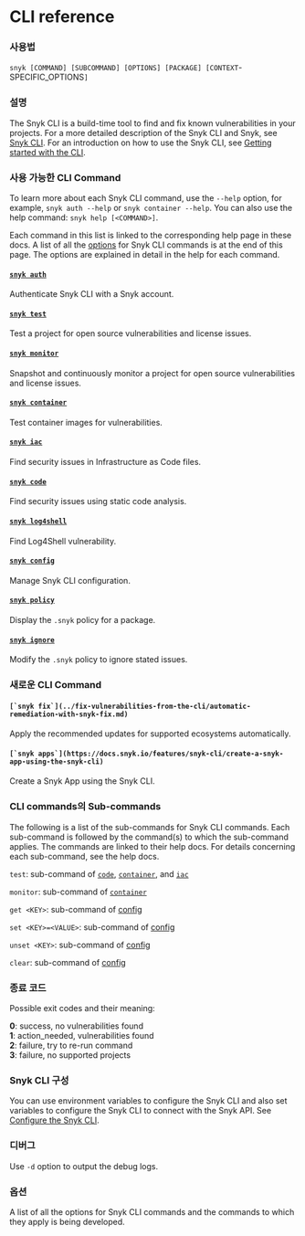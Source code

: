 # CLI reference

### 사용법

`snyk [COMMAND] [SUBCOMMAND] [OPTIONS] [PACKAGE] [CONTEXT`-SPECIFIC\_OPTIONS`]`

### 설명

The Snyk CLI is a build-time tool to find and fix known vulnerabilities in your projects. For a more detailed description of the Snyk CLI and Snyk, see [Snyk CLI](https://github.com/snyk/user-docs/blob/5e52535b78618f57eda40eb08fc8fbf91e16f1f0/docs/features/snyk-cli). For an introduction on how to use the Snyk CLI, see [Getting started with the CLI](https://github.com/snyk/user-docs/blob/5e52535b78618f57eda40eb08fc8fbf91e16f1f0/docs/features/snyk-cli/getting-started-with-the-cli).

### 사용 가능한 CLI Command

To learn more about each Snyk CLI command, use the `--help` option, for example, `snyk auth --help` or `snyk container --help`. You can also use the help command: `snyk help [<COMMAND>]`.

Each command in this list is linked to the corresponding help page in these docs. A list of all the [options](https://github.com/snyk/user-docs/blob/5e52535b78618f57eda40eb08fc8fbf91e16f1f0/docs/features/snyk-cli/cli-reference/#options) for Snyk CLI commands is at the end of this page. The options are explained in detail in the help for each command.

#### [`snyk auth`](https://github.com/snyk/user-docs/blob/5e52535b78618f57eda40eb08fc8fbf91e16f1f0/docs/features/snyk-cli/commands/auth.md)

Authenticate Snyk CLI with a Snyk account.

#### [`snyk test`](https://github.com/snyk/user-docs/blob/5e52535b78618f57eda40eb08fc8fbf91e16f1f0/docs/features/snyk-cli/commands/test.md)

Test a project for open source vulnerabilities and license issues.

#### [`snyk monitor`](https://github.com/snyk/user-docs/blob/5e52535b78618f57eda40eb08fc8fbf91e16f1f0/docs/features/snyk-cli/commands/monitor.md)

Snapshot and continuously monitor a project for open source vulnerabilities and license issues.

#### [`snyk container`](https://github.com/snyk/user-docs/blob/5e52535b78618f57eda40eb08fc8fbf91e16f1f0/docs/features/snyk-cli/commands/container.md)

Test container images for vulnerabilities.

#### [`snyk iac`](https://github.com/snyk/user-docs/blob/5e52535b78618f57eda40eb08fc8fbf91e16f1f0/docs/features/snyk-cli/commands/iac.md)

Find security issues in Infrastructure as Code files.

#### [`snyk code`](https://github.com/snyk/user-docs/blob/5e52535b78618f57eda40eb08fc8fbf91e16f1f0/docs/features/snyk-cli/commands/code.md)

Find security issues using static code analysis.

#### [`snyk log4shell`](https://github.com/snyk/user-docs/blob/5e52535b78618f57eda40eb08fc8fbf91e16f1f0/docs/features/snyk-cli/commands/log4shell.md)

Find Log4Shell vulnerability.

#### [`snyk config`](https://github.com/snyk/user-docs/blob/5e52535b78618f57eda40eb08fc8fbf91e16f1f0/docs/features/snyk-cli/commands/config.md)

Manage Snyk CLI configuration.

#### [`snyk policy`](https://github.com/snyk/user-docs/blob/5e52535b78618f57eda40eb08fc8fbf91e16f1f0/docs/features/snyk-cli/commands/policy.md)

Display the `.snyk` policy for a package.

#### [`snyk ignore`](https://github.com/snyk/user-docs/blob/5e52535b78618f57eda40eb08fc8fbf91e16f1f0/docs/features/snyk-cli/commands/ignore.md)

Modify the `.snyk` policy to ignore stated issues.

### 새로운 CLI Command

#### ``[`snyk fix`](../fix-vulnerabilities-from-the-cli/automatic-remediation-with-snyk-fix.md)``

Apply the recommended updates for supported ecosystems automatically.

#### ``[`snyk apps`](https://docs.snyk.io/features/snyk-cli/create-a-snyk-app-using-the-snyk-cli)``

Create a Snyk App using the Snyk CLI.

### CLI commands의 Sub-commands

The following is a list of the sub-commands for Snyk CLI commands. Each sub-command is followed by the command(s) to which the sub-command applies. The commands are linked to their help docs. For details concerning each sub-command, see the help docs.

`test`: sub-command of [`code`](https://docs.snyk.io/features/snyk-cli/commands/code), [`container`](https://docs.snyk.io/features/snyk-cli/commands/container), and [`iac`](https://docs.snyk.io/features/snyk-cli/commands/iac)

`monitor`: sub-command of [`container`](https://docs.snyk.io/features/snyk-cli/commands/container)

`get <KEY>`: sub-command of [config](https://docs.snyk.io/features/snyk-cli/commands/config)

`set <KEY>=<VALUE>`: sub-command of [config](https://docs.snyk.io/features/snyk-cli/commands/config)

`unset <KEY>`: sub-command of [config](https://docs.snyk.io/features/snyk-cli/commands/config)

`clear`: sub-command of [config](https://docs.snyk.io/features/snyk-cli/commands/config)

### 종료 코드

Possible exit codes and their meaning:

**0**: success, no vulnerabilities found\
**1**: action\_needed, vulnerabilities found\
**2**: failure, try to re-run command\
**3**: failure, no supported projects

### Snyk CLI 구성

You can use environment variables to configure the Snyk CLI and also set variables to configure the Snyk CLI to connect with the Snyk API. See [Configure the Snyk CLI](https://docs.snyk.io/features/snyk-cli/configure-the-snyk-cli).

### 디버그

Use `-d` option to output the debug logs.

### 옵션

A list of all the options for Snyk CLI commands and the commands to which they apply is being developed.
